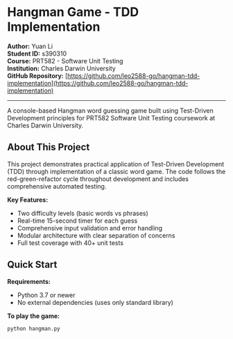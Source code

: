 # Hangman Game - TDD Implementation

**Author:** Yuan Li  
**Student ID:** s390310  
**Course:** PRT582 - Software Unit Testing  
**Institution:** Charles Darwin University  
**GitHub Repository:** [https://github.com/leo2588-go/hangman-tdd-implementation](https://github.com/leo2588-go/hangman-tdd-implementation)

---

A console-based Hangman word guessing game built using Test-Driven Development principles for PRT582 Software Unit Testing coursework at Charles Darwin University.


## About This Project

This project demonstrates practical application of Test-Driven Development (TDD) through implementation of a classic word game. The code follows the red-green-refactor cycle throughout development and includes comprehensive automated testing.

**Key Features:**
- Two difficulty levels (basic words vs phrases)
- Real-time 15-second timer for each guess
- Comprehensive input validation and error handling
- Modular architecture with clear separation of concerns
- Full test coverage with 40+ unit tests

## Quick Start

**Requirements:**
- Python 3.7 or newer
- No external dependencies (uses only standard library)

**To play the game:**
```bash
python hangman.py
